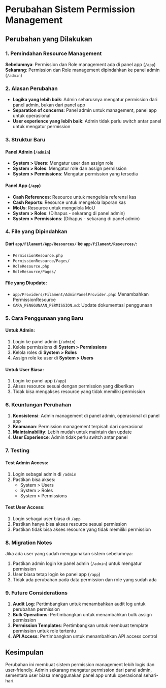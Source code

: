 # Perubahan Sistem Permission Management

## Perubahan yang Dilakukan

### 1. Pemindahan Resource Management

**Sebelumnya**: Permission dan Role management ada di panel app (`/app`)
**Sekarang**: Permission dan Role management dipindahkan ke panel admin (`/admin`)

### 2. Alasan Perubahan

-   **Logika yang lebih baik**: Admin seharusnya mengatur permission dari panel admin, bukan dari panel app
-   **Separation of concerns**: Panel admin untuk management, panel app untuk operasional
-   **User experience yang lebih baik**: Admin tidak perlu switch antar panel untuk mengatur permission

### 3. Struktur Baru

#### Panel Admin (`/admin`)

-   **System > Users**: Mengatur user dan assign role
-   **System > Roles**: Mengatur role dan assign permission
-   **System > Permissions**: Mengatur permission yang tersedia

#### Panel App (`/app`)

-   **Cash References**: Resource untuk mengelola referensi kas
-   **Cash Reports**: Resource untuk mengelola laporan kas
-   **MoUs**: Resource untuk mengelola MoU
-   **System > Roles**: (Dihapus - sekarang di panel admin)
-   **System > Permissions**: (Dihapus - sekarang di panel admin)

### 4. File yang Dipindahkan

#### Dari `app/Filament/App/Resources/` ke `app/Filament/Resources/`:

-   `PermissionResource.php`
-   `PermissionResource/Pages/`
-   `RoleResource.php`
-   `RoleResource/Pages/`

#### File yang Diupdate:

-   `app/Providers/Filament/AdminPanelProvider.php`: Menambahkan PermissionResource
-   `CARA_PENGGUNAAN_PERMISSION.md`: Update dokumentasi penggunaan

### 5. Cara Penggunaan yang Baru

#### Untuk Admin:

1. Login ke panel admin (`/admin`)
2. Kelola permissions di **System > Permissions**
3. Kelola roles di **System > Roles**
4. Assign role ke user di **System > Users**

#### Untuk User Biasa:

1. Login ke panel app (`/app`)
2. Akses resource sesuai dengan permission yang diberikan
3. Tidak bisa mengakses resource yang tidak memiliki permission

### 6. Keuntungan Perubahan

1. **Konsistensi**: Admin management di panel admin, operasional di panel app
2. **Keamanan**: Permission management terpisah dari operasional
3. **Maintainability**: Lebih mudah untuk maintain dan update
4. **User Experience**: Admin tidak perlu switch antar panel

### 7. Testing

#### Test Admin Access:

1. Login sebagai admin di `/admin`
2. Pastikan bisa akses:
    - System > Users
    - System > Roles
    - System > Permissions

#### Test User Access:

1. Login sebagai user biasa di `/app`
2. Pastikan hanya bisa akses resource sesuai permission
3. Pastikan tidak bisa akses resource yang tidak memiliki permission

### 8. Migration Notes

Jika ada user yang sudah menggunakan sistem sebelumnya:

1. Pastikan admin login ke panel admin (`/admin`) untuk mengatur permission
2. User biasa tetap login ke panel app (`/app`)
3. Tidak ada perubahan pada data permission dan role yang sudah ada

### 9. Future Considerations

1. **Audit Log**: Pertimbangkan untuk menambahkan audit log untuk perubahan permission
2. **Bulk Operations**: Pertimbangkan untuk menambahkan bulk assign permission
3. **Permission Templates**: Pertimbangkan untuk membuat template permission untuk role tertentu
4. **API Access**: Pertimbangkan untuk menambahkan API access control

## Kesimpulan

Perubahan ini membuat sistem permission management lebih logis dan user-friendly. Admin sekarang mengatur permission dari panel admin, sementara user biasa menggunakan panel app untuk operasional sehari-hari.
